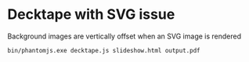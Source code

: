 # Decktape with SVG issue

Background images are vertically offset when an SVG image is rendered

```bash
bin/phantomjs.exe decktape.js slideshow.html output.pdf
```
